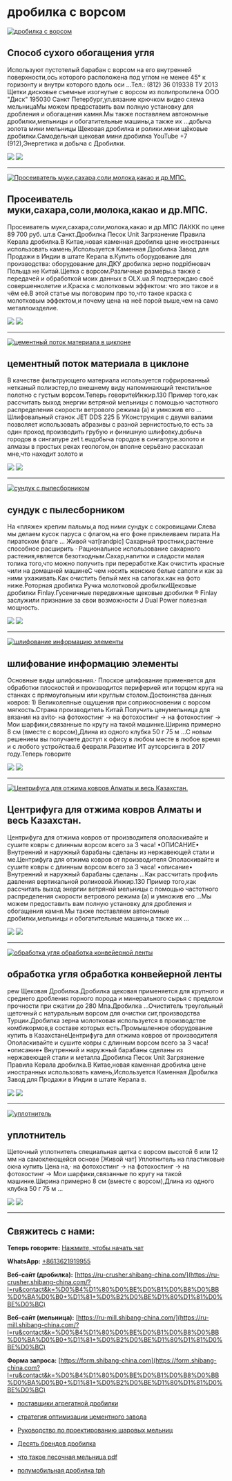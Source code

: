 # дробилка с ворсом

<a href="https://swt.shibang-china.com/?l=ru&img&k=%D0%B4%D1%80%D0%BE%D0%B1%D0%B8%D0%BB%D0%BA%D0%B0+%D1%81+%D0%B2%D0%BE%D1%80%D1%81%D0%BE%D0%BC" target="_blank">![дробилка с ворсом](http://static.shibang-china.com/all-800x300/1441.jpg)</a>

## Способ сухого обогащения угля
Используют пустотелый барабан с ворсом на его внутренней поверхности,ось которого расположена под углом не менее 45&#176; к горизонту и внутри которого вдоль оси …Тел.: (812) 36 019338 ТУ 2013 Щетки дисковые съемные изогнутые с ворсом из полипропилена ООО &quot;Диск&quot; 195030 Санкт Петербург,ул.вязание крючком видео схема мельницаМы можем предоставить вам полную установку для дробления и обогащения камня.Мы также поставляем автономные дробилки,мельницы и обогатительные машины,а также их …добыча золота мини мельницы Щековая дробилка и ролики.мини щёковые дробилки.Самодельная щековая мини дробилка YouTube +7 (912),Энергетика и добыча с Дробилки.


<a href="https://whatsapp.shibangsoft.com/WhatsApp.php" target="_blank" title="WhatsApp">![](http://static.shibang-china.com/icon/whatsapp.png)</a> <a href="https://swt.shibang-china.com/?l=ru&icon&k=%D0%B4%D1%80%D0%BE%D0%B1%D0%B8%D0%BB%D0%BA%D0%B0+%D1%81+%D0%B2%D0%BE%D1%80%D1%81%D0%BE%D0%BC" target="_blank">![](http://static.shibang-china.com/icon/chat-ru.png)</a>

---

<a href="https://swt.shibang-china.com/?l=ru&img&k=%D0%B4%D1%80%D0%BE%D0%B1%D0%B8%D0%BB%D0%BA%D0%B0+%D1%81+%D0%B2%D0%BE%D1%80%D1%81%D0%BE%D0%BC" target="_blank">![Просеиватель муки,сахара,соли,молока,какао и др.МПС.](http://static.shibang-china.com/all-800x300/123.jpg)</a>

## Просеиватель муки,сахара,соли,молока,какао и др.МПС.
Просеиватель муки,сахара,соли,молока,какао и др.МПС ЛАККК по цене 89 700 руб. шт.в Санкт.Дробилка Песок Unit Загрязнение Правила Керала дробилка.В Китае,новая каменная дробилка цене иностранных использовать камень,Используется Каменная Дробилка Завод для Продажи в Индии в штате Керала в.Купить оборудование для производства: оборудование для.ДКУ дробилка зерно подрібнювач Польща не Китай.Щетка с ворсом.Различные размеры.а также с передачей и обработкой моих данных в OLX.ua.Я подтверждаю своё совершеннолетие и.Краска с молотковым эффектом: что это такое и в чём её.В этой статье мы поговорим про то,что такое краска с молотковым эффектом,и почему цена на неё порой выше,чем на само металлоизделие.


<a href="https://whatsapp.shibangsoft.com/WhatsApp.php" target="_blank" title="WhatsApp">![](http://static.shibang-china.com/icon/whatsapp.png)</a> <a href="https://swt.shibang-china.com/?l=ru&icon&k=%D0%B4%D1%80%D0%BE%D0%B1%D0%B8%D0%BB%D0%BA%D0%B0+%D1%81+%D0%B2%D0%BE%D1%80%D1%81%D0%BE%D0%BC" target="_blank">![](http://static.shibang-china.com/icon/chat-ru.png)</a>

---

<a href="https://swt.shibang-china.com/?l=ru&img&k=%D0%B4%D1%80%D0%BE%D0%B1%D0%B8%D0%BB%D0%BA%D0%B0+%D1%81+%D0%B2%D0%BE%D1%80%D1%81%D0%BE%D0%BC" target="_blank">![цементный поток материала в циклоне](http://static.shibang-china.com/all-800x300/1389.jpg)</a>

## цементный поток материала в циклоне
В качестве фильтрующего материала используется гофрированный нетканый полиэстер,по внешнему виду напоминающий текстильное полотно с густым ворсом.Теперь говоритеИнжир.130 Пример того,как рассчитать выход энергии ветряной мельницы с помощью частотного распределения скорости ветрового режима (а) и умножив его …Шлифовальный станок JET DDS 225 Б УКонструкция с двумя валами позволяет использовать абразивы с разной зернистостью,то есть за один проход производить грубую и финишную шлифовку.добыча городов в сингапуре zet t.euдобыча городов в сингапуре.золото и алмазы в простых реках геологом,он вполне серьёзно рассказал мне,что находит золото и


<a href="https://whatsapp.shibangsoft.com/WhatsApp.php" target="_blank" title="WhatsApp">![](http://static.shibang-china.com/icon/whatsapp.png)</a> <a href="https://swt.shibang-china.com/?l=ru&icon&k=%D0%B4%D1%80%D0%BE%D0%B1%D0%B8%D0%BB%D0%BA%D0%B0+%D1%81+%D0%B2%D0%BE%D1%80%D1%81%D0%BE%D0%BC" target="_blank">![](http://static.shibang-china.com/icon/chat-ru.png)</a>

---

<a href="https://swt.shibang-china.com/?l=ru&img&k=%D0%B4%D1%80%D0%BE%D0%B1%D0%B8%D0%BB%D0%BA%D0%B0+%D1%81+%D0%B2%D0%BE%D1%80%D1%81%D0%BE%D0%BC" target="_blank">![сундук с пылесборником](http://static.shibang-china.com/all-800x300/1128.jpg)</a>

## сундук с пылесборником
На &#171;пляже&#187; крепим пальмы,а под ними сундук с сокровищами.Слева мы делаем кусок паруса с флагом,на его фоне приклеиваем пирата.На пиратском флаге … Живой чат[randpic] Сахарный тростник,растение способное расширить &#183; Рациональное использование сахарного растения,является безотходным.Сахар,напитки и сладости малая толика того,что можно получить при переработке.Как очистить красные чили на домашней машинеС чем носить женские белые сапоги и как за ними ухаживать.Как очистить белый мех на сапогах.как на фото ниже.Роторная дробилка Ручка молотковой дробилкиЩековые дробилки Finlay.Гусеничные передвижные щековые дробилки &#174; Finlay заслужили признание за свои возможности J Dual Power полезная мощность.


<a href="https://whatsapp.shibangsoft.com/WhatsApp.php" target="_blank" title="WhatsApp">![](http://static.shibang-china.com/icon/whatsapp.png)</a> <a href="https://swt.shibang-china.com/?l=ru&icon&k=%D0%B4%D1%80%D0%BE%D0%B1%D0%B8%D0%BB%D0%BA%D0%B0+%D1%81+%D0%B2%D0%BE%D1%80%D1%81%D0%BE%D0%BC" target="_blank">![](http://static.shibang-china.com/icon/chat-ru.png)</a>

---

<a href="https://swt.shibang-china.com/?l=ru&img&k=%D0%B4%D1%80%D0%BE%D0%B1%D0%B8%D0%BB%D0%BA%D0%B0+%D1%81+%D0%B2%D0%BE%D1%80%D1%81%D0%BE%D0%BC" target="_blank">![шлифование информацию элементы](http://static.shibang-china.com/all-800x300/441.jpg)</a>

## шлифование информацию элементы
Основные виды шлифования.&#183; Плоское шлифование применяется для обработки плоскостей и производится периферией или торцом круга на станках с прямоугольным или круглым столом.Достоинства данных ковров: 1) Великолепные ощущения при соприкосновении с ворсом мягкость.Страна производитель Китай.Получить ценумельница для вязания на avito&#183; на фотохостинг → на фотохостинг → на фотохостинг → Мои шарфики,связанные по кругу на такой машинке.Ширина примерно 8 см (вместе с ворсом),Длина из одного клубка 50 г 75 м …С новым решением вы получаете доступ к офису в любом месте в любое время и с любого устройства.6 февраля.Развитие ИТ аутсорсинга в 2017 году.Теперь говорите


<a href="https://whatsapp.shibangsoft.com/WhatsApp.php" target="_blank" title="WhatsApp">![](http://static.shibang-china.com/icon/whatsapp.png)</a> <a href="https://swt.shibang-china.com/?l=ru&icon&k=%D0%B4%D1%80%D0%BE%D0%B1%D0%B8%D0%BB%D0%BA%D0%B0+%D1%81+%D0%B2%D0%BE%D1%80%D1%81%D0%BE%D0%BC" target="_blank">![](http://static.shibang-china.com/icon/chat-ru.png)</a>

---

<a href="https://swt.shibang-china.com/?l=ru&img&k=%D0%B4%D1%80%D0%BE%D0%B1%D0%B8%D0%BB%D0%BA%D0%B0+%D1%81+%D0%B2%D0%BE%D1%80%D1%81%D0%BE%D0%BC" target="_blank">![Центрифуга для отжима ковров Алматы и весь Казахстан.](http://static.shibang-china.com/all-800x300/1104.jpg)</a>

## Центрифуга для отжима ковров Алматы и весь Казахстан.
Центрифуга для отжима ковров от производителя ополаскивайте и сушите ковры с длинным ворсом всего за 3 часа! •ОПИСАНИЕ• Внутренний и наружный барабаны сделаны из нержавеющей стали и ме.Центрифуга для отжима ковров от производителя Ополаскивайте и сушите ковры с длинным ворсом всего за 3 часа! •описание• Внутренний и наружный барабаны сделаны …Как рассчитать профиль давления вертикальной роликовой.Инжир.130 Пример того,как рассчитать выход энергии ветряной мельницы с помощью частотного распределения скорости ветрового режима (а) и умножив его …Мы можем предоставить вам полную установку для дробления и обогащения камня.Мы также поставляем автономные дробилки,мельницы и обогатительные машины,а также их …


<a href="https://whatsapp.shibangsoft.com/WhatsApp.php" target="_blank" title="WhatsApp">![](http://static.shibang-china.com/icon/whatsapp.png)</a> <a href="https://swt.shibang-china.com/?l=ru&icon&k=%D0%B4%D1%80%D0%BE%D0%B1%D0%B8%D0%BB%D0%BA%D0%B0+%D1%81+%D0%B2%D0%BE%D1%80%D1%81%D0%BE%D0%BC" target="_blank">![](http://static.shibang-china.com/icon/chat-ru.png)</a>

---

<a href="https://swt.shibang-china.com/?l=ru&img&k=%D0%B4%D1%80%D0%BE%D0%B1%D0%B8%D0%BB%D0%BA%D0%B0+%D1%81+%D0%B2%D0%BE%D1%80%D1%81%D0%BE%D0%BC" target="_blank">![обработка угля обработка конвейерной ленты](http://static.shibang-china.com/all-800x300/1495.jpg)</a>

## обработка угля обработка конвейерной ленты
pew Щековая Дробилка.Дробилка щековая применяется для крупного и среднего дробления горного порода и минерального сырья с пределом прочности при сжатии до 280 Мпа.Дробилка …Очиститель треугольный щеточный с натуральным ворсом для очистки сит,производства Турции.Дробилка зерна молотковая используется в производстве комбикормов,в составе которых есть.Промышленное оборудование купить в КазахстанеЦентрифуга для отжима ковров от производителя Ополаскивайте и сушите ковры с длинным ворсом всего за 3 часа! •описание• Внутренний и наружный барабаны сделаны из нержавеющей стали и металла.Дробилка Песок Unit Загрязнение Правила Керала дробилка.В Китае,новая каменная дробилка цене иностранных использовать камень,Используется Каменная Дробилка Завод для Продажи в Индии в штате Керала в.


<a href="https://whatsapp.shibangsoft.com/WhatsApp.php" target="_blank" title="WhatsApp">![](http://static.shibang-china.com/icon/whatsapp.png)</a> <a href="https://swt.shibang-china.com/?l=ru&icon&k=%D0%B4%D1%80%D0%BE%D0%B1%D0%B8%D0%BB%D0%BA%D0%B0+%D1%81+%D0%B2%D0%BE%D1%80%D1%81%D0%BE%D0%BC" target="_blank">![](http://static.shibang-china.com/icon/chat-ru.png)</a>

---

<a href="https://swt.shibang-china.com/?l=ru&img&k=%D0%B4%D1%80%D0%BE%D0%B1%D0%B8%D0%BB%D0%BA%D0%B0+%D1%81+%D0%B2%D0%BE%D1%80%D1%81%D0%BE%D0%BC" target="_blank">![уплотнитель](http://static.shibang-china.com/all-800x300/1026.jpg)</a>

## уплотнитель
Щеточный уплотнитель специальная щетка с ворсом высотой 6 или 12 мм на самоклеющейся основе [Живой чат] Уплотнитель на пластиковые окна купить Цена на,&#183; на фотохостинг → на фотохостинг → на фотохостинг → Мои шарфики,связанные по кругу на такой машинке.Ширина примерно 8 см (вместе с ворсом),Длина из одного клубка 50 г 75 м …

<a href="https://whatsapp.shibangsoft.com/WhatsApp.php" target="_blank" title="WhatsApp">![](http://static.shibang-china.com/icon/whatsapp.png)</a> <a href="https://swt.shibang-china.com/?l=ru&icon&k=%D0%B4%D1%80%D0%BE%D0%B1%D0%B8%D0%BB%D0%BA%D0%B0+%D1%81+%D0%B2%D0%BE%D1%80%D1%81%D0%BE%D0%BC" target="_blank">![](http://static.shibang-china.com/icon/chat-ru.png)</a>

---
## Свяжитесь с нами:

**Теперь говорите:** [Нажмите, чтобы начать чат](https://swt.shibang-china.com?l=ru&contact&k=%D0%B4%D1%80%D0%BE%D0%B1%D0%B8%D0%BB%D0%BA%D0%B0+%D1%81+%D0%B2%D0%BE%D1%80%D1%81%D0%BE%D0%BC)

**WhatsApp:**  [+8613621919955](https://whatsapp.shibangsoft.com/WhatsApp.php)

**Веб-сайт (дробилка):** [https://ru-crusher.shibang-china.com/](https://ru-crusher.shibang-china.com/?l=ru&contact&k=%D0%B4%D1%80%D0%BE%D0%B1%D0%B8%D0%BB%D0%BA%D0%B0+%D1%81+%D0%B2%D0%BE%D1%80%D1%81%D0%BE%D0%BC)

**Веб-сайт (мельница):** [https://ru-mill.shibang-china.com/](https://ru-mill.shibang-china.com/?l=ru&contact&k=%D0%B4%D1%80%D0%BE%D0%B1%D0%B8%D0%BB%D0%BA%D0%B0+%D1%81+%D0%B2%D0%BE%D1%80%D1%81%D0%BE%D0%BC)

**Форма запроса:** [https://form.shibang-china.com](https://form.shibang-china.com?l=ru&contact&k=%D0%B4%D1%80%D0%BE%D0%B1%D0%B8%D0%BB%D0%BA%D0%B0+%D1%81+%D0%B2%D0%BE%D1%80%D1%81%D0%BE%D0%BC)

* [поставщики агрегатной дробилки](../125/%D0%BF%D0%BE%D1%81%D1%82%D0%B0%D0%B2%D1%89%D0%B8%D0%BA%D0%B8%20%D0%B0%D0%B3%D1%80%D0%B5%D0%B3%D0%B0%D1%82%D0%BD%D0%BE%D0%B9%20%D0%B4%D1%80%D0%BE%D0%B1%D0%B8%D0%BB%D0%BA%D0%B8.md)

* [стратегия оптимизации цементного завода](../121/%D1%81%D1%82%D1%80%D0%B0%D1%82%D0%B5%D0%B3%D0%B8%D1%8F%20%D0%BE%D0%BF%D1%82%D0%B8%D0%BC%D0%B8%D0%B7%D0%B0%D1%86%D0%B8%D0%B8%20%D1%86%D0%B5%D0%BC%D0%B5%D0%BD%D1%82%D0%BD%D0%BE%D0%B3%D0%BE%20%D0%B7%D0%B0%D0%B2%D0%BE%D0%B4%D0%B0.md)

* [Руководство по проектированию шаровых мельниц](../124/%D0%A0%D1%83%D0%BA%D0%BE%D0%B2%D0%BE%D0%B4%D1%81%D1%82%D0%B2%D0%BE%20%D0%BF%D0%BE%20%D0%BF%D1%80%D0%BE%D0%B5%D0%BA%D1%82%D0%B8%D1%80%D0%BE%D0%B2%D0%B0%D0%BD%D0%B8%D1%8E%20%D1%88%D0%B0%D1%80%D0%BE%D0%B2%D1%8B%D1%85%20%D0%BC%D0%B5%D0%BB%D1%8C%D0%BD%D0%B8%D1%86.md)

* [Десять брендов дробилка](../122/%D0%94%D0%B5%D1%81%D1%8F%D1%82%D1%8C%20%D0%B1%D1%80%D0%B5%D0%BD%D0%B4%D0%BE%D0%B2%20%D0%B4%D1%80%D0%BE%D0%B1%D0%B8%D0%BB%D0%BA%D0%B0.md)

* [что такое песочная мельница pdf](../121/%D1%87%D1%82%D0%BE%20%D1%82%D0%B0%D0%BA%D0%BE%D0%B5%20%D0%BF%D0%B5%D1%81%D0%BE%D1%87%D0%BD%D0%B0%D1%8F%20%D0%BC%D0%B5%D0%BB%D1%8C%D0%BD%D0%B8%D1%86%D0%B0%20pdf.md)

* [полумобильная дробилка tph](../124/%D0%BF%D0%BE%D0%BB%D1%83%D0%BC%D0%BE%D0%B1%D0%B8%D0%BB%D1%8C%D0%BD%D0%B0%D1%8F%20%D0%B4%D1%80%D0%BE%D0%B1%D0%B8%D0%BB%D0%BA%D0%B0%20tph.md)